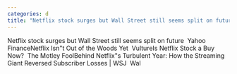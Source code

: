 ```yaml
---
categories: d
title: "Netflix stock surges but Wall Street still seems split on future  Yahoo Finance"
---
```

Netflix stock surges but Wall Street still seems split on future&nbsp;&nbsp;Yahoo FinanceNetflix Isn"t Out of the Woods Yet&nbsp;&nbsp;VultureIs Netflix Stock a Buy Now?&nbsp;&nbsp;The Motley FoolBehind Netflix"s Turbulent Year: How the Streaming Giant Reversed Subscriber Losses | WSJ&nbsp;&nbsp;Wal